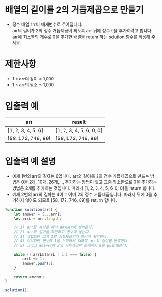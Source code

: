 # 배열의 길이를 2의 거듭제곱으로 만들기
- 정수 배열 arr이 매개변수로 주어집니다.  
arr의 길이가 2의 정수 거듭제곱이 되도록 arr 뒤에 정수 0을 추가하려고 합니다.  
arr에 최소한의 개수로 0을 추가한 배열을 return 하는 solution 함수를 작성해 주세요.


# 제한사항
- 1 ≤ arr의 길이 ≤ 1,000
- 1 ≤ arr의 원소 ≤ 1,000



# 입출력 예
| arr | result |
| --- | ------ |
| [1, 2, 3, 4, 5, 6] | [1, 2, 3, 4, 5, 6, 0, 0] |
| [58, 172, 746, 89] | [58, 172, 746, 89] |

# 입출력 예 설명
- 예제 1번의 arr의 길이는 6입니다. arr의 길이를 2의 정수 거듭제곱으로 만드는 방법은 0을 2개, 10개, 26개,..., 추가하는 방법이 있고 그중 최소한으로 0을 추가하는 방법은 2개를 추가하는 것입니다. 따라서 [1, 2, 3, 4, 5, 6, 0, 0]을 return 합니다.
- 예제 2번의 arr의 길이는 4이고 이미 2의 정수 거듭제곱입니다. 따라서 뒤에 0을 추가하지 않아도 되므로 [58, 172, 746, 89]를 return 합니다.


```javascript
function solution(arr) {
    let answer = [...arr];
    let arrL = arr.length;

    // 1) arr를 복사를 해서 answer에 넣어준다.
    // 2) arr의 길이를 확인하고 변수에 넣는다.
    // 3) 넣었으면 그게 2의 거듭제곱인지 아닌지 확인한다.
    // 4) 아니라면 변수에 1을 누적해서 더해줘 arr의 길이를 변경한다.
    // 5) 그리고 answer에 2의 거듣제곱이 될때까지 0을 push해준다.

    while (!(arrL&(arrL - 1)) === false) {
        arrL += 1;
        answer.push(0);
    }   

    return answer;
}

solution();
```





